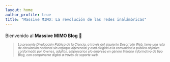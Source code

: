 ```yaml
---
layout: home
author_profile: true
title: "Massive MIMO: La revolución de las redes inalámbricas"
---
```


<section style="margin-bottom: 30px;">
  <p style="margin-top: 20px;">
    Bienvenido al <strong>Massive MIMO Blog</strong> 🚀 <br>
    <blockquote><span style="font-size: 0.7em;"><em>La presente Divulgación Pública de la Ciencia, a través del siguiente Desarrollo Web, 
    tiene una ruta de circulación nacional sin enfoque diferencial y está dirigido a la 
    comunidad o público objetivo conformado por jóvenes, adultos, empresarios y/o empresa 
    en género literario informativo de tipo Blog, con componente digital a través de soporte 
    web.</em></span></blockquote>
  </p>
</section>

<!-- Chatbot -->
<div id="chatbot-loader"></div>

<script>
  document.addEventListener("DOMContentLoaded", function() {
    var s = document.createElement("script");
    s.src = "https://cdn.jsdelivr.net/npm/@botpress/webchat@0.43.0/botpress-webchat.js";
    s.onload = function() {
      window.botpressWebChat.init({
        host: "https://cdn.botpress.cloud/webchat",
        botId: "massive-mimo-bot",
        showWidget: true,
        theme: "dark",
      });
    };
    document.body.appendChild(s);
  });
</script>